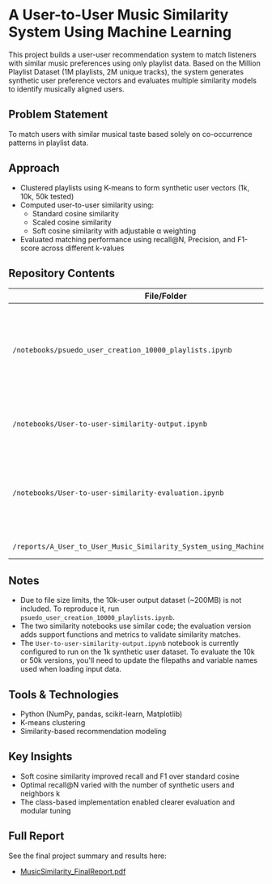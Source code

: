 # A User-to-User Music Similarity System Using Machine Learning

This project builds a user-user recommendation system to match listeners with similar music preferences using only playlist data. Based on the Million Playlist Dataset (1M playlists, 2M unique tracks), the system generates synthetic user preference vectors and evaluates multiple similarity models to identify musically aligned users.

## Problem Statement
To match users with similar musical taste based solely on co-occurrence patterns in playlist data.

## Approach
- Clustered playlists using K-means to form synthetic user vectors (1k, 10k, 50k tested)
- Computed user-to-user similarity using:
  - Standard cosine similarity
  - Scaled cosine similarity
  - Soft cosine similarity with adjustable α weighting
- Evaluated matching performance using recall@N, Precision, and F1-score across different k-values

## Repository Contents

| File/Folder                                                                  | Description                                                                        |
|------------------------------------------------------------------------------|------------------------------------------------------------------------------------|
| `/notebooks/psuedo_user_creation_10000_playlists.ipynb`                      | Creates synthetic user vectors from playlist co-occurrence data (10k user version) |
| `/notebooks/User-to-user-similarity-output.ipynb`                            | Computes similarity scores using multiple metrics                                  |
| `/notebooks/User-to-user-similarity-evaluation.ipynb`                        | Evaluates model performance with precision, recall@N, and F1 metrics               |
| `/reports/A_User_to_User_Music_Similarity_System_using_Machine_Learning.pdf` | Final project report                                                               |

##  Notes
- Due to file size limits, the 10k-user output dataset (~200MB) is not included. To reproduce it, run `psuedo_user_creation_10000_playlists.ipynb`.
- The two similarity notebooks use similar code; the evaluation version adds support functions and metrics to validate similarity matches.
- The `User-to-user-similarity-output.ipynb` notebook is currently configured to run on the 1k synthetic user dataset.
  To evaluate the 10k or 50k versions, you'll need to update the filepaths and variable names used when loading input data.

## Tools & Technologies
- Python (NumPy, pandas, scikit-learn, Matplotlib)
- K-means clustering
- Similarity-based recommendation modeling

## Key Insights
- Soft cosine similarity improved recall and F1 over standard cosine
- Optimal recall@N varied with the number of synthetic users and neighbors k
- The class-based implementation enabled clearer evaluation and modular tuning

## Full Report
See the final project summary and results here:  
- [MusicSimilarity_FinalReport.pdf](reports/A_User_to_User_Music_Similarity_System_using_Machine_Learning.pdf)
